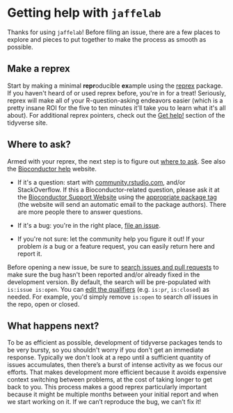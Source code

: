 # Getting help with `jaffelab`

Thanks for using `jaffelab`!
Before filing an issue, there are a few places to explore and pieces to put together to make the process as smooth as possible.

## Make a reprex

Start by making a minimal **repr**oducible **ex**ample using the  [reprex](https://reprex.tidyverse.org/) package.
If you haven't heard of or used reprex before, you're in for a treat!
Seriously, reprex will make all of your R-question-asking endeavors easier (which is a pretty insane ROI for the five to ten minutes it'll take you to learn what it's all about).
For additional reprex pointers, check out the [Get help!](https://www.tidyverse.org/help/) section of the tidyverse site.

## Where to ask?

Armed with your reprex, the next step is to figure out [where to ask](https://www.tidyverse.org/help/#where-to-ask). See also the [Bioconductor help](http://bioconductor.org/help/) website.

*   If it's a question: start with [community.rstudio.com](https://community.rstudio.com/), and/or StackOverflow. If this a Bioconductor-related question, please ask it at the [Bioconductor Support Website](https://support.bioconductor.org/) using the [appropriate package tag](https://support.bioconductor.org/t/jaffelab) (the website will send an automatic email to the package authors). There are more people there to answer questions.

*   If it's a bug: you're in the right place, [file an issue](https://github.com/LieberInstitute/jaffelab/issues/new).

*   If you're not sure: let the community help you figure it out!
    If your problem _is_ a bug or a feature request, you can easily return here and report it.

Before opening a new issue, be sure to [search issues and pull requests](https://github.com/LieberInstitute/jaffelab/issues) to make sure the bug hasn't been reported and/or already fixed in the development version.
By default, the search will be pre-populated with `is:issue is:open`.
You can [edit the qualifiers](https://help.github.com/articles/searching-issues-and-pull-requests/)  (e.g. `is:pr`, `is:closed`) as needed.
For example, you'd simply remove `is:open` to search _all_ issues in the repo, open or closed.

## What happens next?

To be as efficient as possible, development of tidyverse packages tends to be very bursty, so you shouldn't worry if you don't get an immediate response.
Typically we don't look at a repo until a sufficient quantity of issues accumulates, then there’s a burst of intense activity as we focus our efforts.
That makes development more efficient because it avoids expensive context switching between problems, at the cost of taking longer to get back to you.
This process makes a good reprex particularly important because it might be multiple months between your initial report and when we start working on it.
If we can’t reproduce the bug, we can’t fix it!
